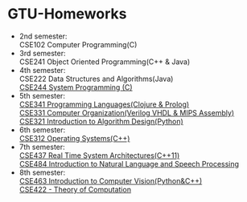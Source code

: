 # GTU-Homeworks


* 2nd semester:  
			CSE102 Computer Programming(C)  
* 3rd semester:  
			CSE241 Object Oriented Programming(C++ & Java)  
* 4th semester:  
			CSE222 Data Structures and Algorithms(Java)  
			[CSE244 System Programming (C)](SystemProgramming/)  
* 5th semester:  
			[CSE341 Programming Languages(Clojure & Prolog)](ProgrammingLanguages/)  
			[CSE331 Computer Organization(Verilog VHDL & MIPS Assembly)](https://github.com/sevvalmehder/32-bit-MIPS-Processor)  
			[CSE321 Introduction to Algorithm Design(Python)](IntroductionToAlgorithmDesign/)  
* 6th semester:  
			[CSE312 Operating Systems(C++)](https://github.com/sevvalmehder/Simple-Operating-System) 
* 7th semester:  
			[CSE437 Real Time System Architectures(C++11)](RealTimeSystemArchitectures/)  
			[CSE484 Introduction to Natural Language and Speech Processing](NaturalLanguageProcessing/)  
* 8th semester:  
			[CSE463 Introduction to Computer Vision(Python&C++)](IntroductionToComputerVision/)  
			[CSE422 - Theory of Computation](https://github.com/sevvalmehder/Tur2Spell)
